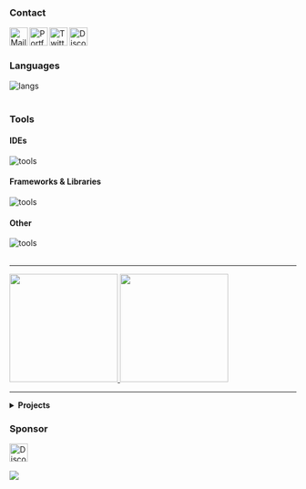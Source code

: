 [email]: mailto://pepijn@vdbroek.dev
[website]: https://vdbroek.dev/
[twitter]: https://twitter.com/pepijn_98
[discord]: https://discord.com/users/964236379817136230 "username: pepijn98"
[sponsor]: https://github.com/sponsors/Pepijn98

### Contact

[<img align="left" alt="Mail" width="32px" src="https://b.catgirlsare.sexy/ChTuC9ENNEZn.svg" />][email]
[<img align="left" alt="Portfolio" width="32px" src="https://b.catgirlsare.sexy/xAulEh1jUpro.svg" />][website]
[<img align="left" alt="Twitter" width="32px" src="https://skillicons.dev/icons?i=twitter" />][twitter]
[<img align="left" alt="Discord" width="32px" src="https://skillicons.dev/icons?i=discord" />][discord]

<br />
<br />

### Languages

<a href="https://vdbroek.dev">
    <img align="left" title="Languages" alt="langs" src="https://skillicons.dev/icons?i=go,rust,kotlin,ts,js,nodejs,cs,dotnet,html,css,sass" />
</a>

<br />
<br />

### Tools

#### IDEs
<a href="https://vdbroek.dev">
    <img align="left" title="IDE" alt="tools" src="https://skillicons.dev/icons?i=vscode,idea,androidstudio" />
</a>
<br />

#### Frameworks & Libraries
<a href="https://vdbroek.dev">
    <img align="left" title="Tools" alt="tools" src="https://skillicons.dev/icons?i=vue,nuxtjs,vite,nginx,express,ktor" />
</a>
<br />

#### Other
<a href="https://vdbroek.dev">
    <img align="left" title="Tools" alt="tools" src="https://skillicons.dev/icons?i=git,sqlite,postgres,mongodb,bash,pwsh,linux,cf,aws" />
</a>

<br />
<br />

---

<a href="https://vdbroek.dev" target="_blank">
    <img height="190px" src="https://github-readme-stats-eight-theta.vercel.app/api?username=Pepijn98&count_private=true&include_all_commits=true&show_icons=true&hide_border=true&theme=nord">
</a>
<a href="https://vdbroek.dev" target="_blank">
    <img height="190px" src="https://github-readme-stats-eight-theta.vercel.app/api/top-langs?username=Pepijn98&langs_count=10&hide=html,css&card_width=495&layout=compact&hide_border=true&theme=nord">
</a>

---

<details>
    <summary>
        <b>Projects</b>
    </summary>
    
  <br />

  <div style="display: flex; flex-direction: row;">
      <a style="padding-right: 6px;" href="https://github.com/Pepijn98/Lilith">
          <img src="https://github-readme-stats-eight-theta.vercel.app/api/pin/?username=Pepijn98&repo=Lilith&show_owner=true&theme=nord&hide_border=true" />
      </a>
      <a style="padding-left: 4px;" href="https://github.com/Pepijn98/Kyra">
          <img src="https://github-readme-stats-eight-theta.vercel.app/api/pin/?username=Pepijn98&repo=Kyra&show_owner=true&theme=nord&hide_border=true" />
      </a>
  </div>

  <div style="display: flex; flex-direction: row;">
      <a style="padding-right: 6px;" href="https://github.com/Pepijn98/Nekos">
          <img src="https://github-readme-stats-eight-theta.vercel.app/api/pin/?username=Pepijn98&repo=Nekos&show_owner=true&theme=nord&hide_border=true" />
      </a>
      <a style="padding-left: 4px;" href="https://github.com/orlandos-nl/NioDNS">
          <img src="https://github-readme-stats-eight-theta.vercel.app/api/pin/?username=orlandos-nl&repo=NioDNS&show_owner=true&theme=nord&hide_border=true" />
      </a>
  </div>

  <div style="display: flex; flex-direction: row;">
      <a style="padding-right: 6px;" href="https://github.com/future-id/mdr-cli">
          <img src="https://github-readme-stats-eight-theta.vercel.app/api/pin/?username=future-id&repo=mdr-cli&show_owner=true&theme=nord&hide_border=true" />
      </a>
      <a style="padding-left: 4px;" href="https://github.com/Pepijn98/Kitsu">
          <img src="https://github-readme-stats-eight-theta.vercel.app/api/pin/?username=Pepijn98&repo=Kitsu&show_owner=true&theme=nord&hide_border=true" />
      </a>
  </div>

  <div style="display: flex; flex-direction: row;">
      <a style="padding-right: 6px;" href="https://github.com/Pepijn98/CustomRPC">
          <img src="https://github-readme-stats-eight-theta.vercel.app/api/pin/?username=Pepijn98&show_owner=true&repo=CustomRPC&theme=nord&hide_border=true" />
      </a>
      <a style="padding-left: 4px;" href="https://github.com/Pepijn98/vscode-commit-reminder">
          <img src="https://github-readme-stats-eight-theta.vercel.app/api/pin/?username=Pepijn98&repo=vscode-commit-reminder&show_owner=true&theme=nord&hide_border=true" />
      </a>
  </div>

</details>

### Sponsor
[<img align="left" title="Sponsor" alt="Discord" width="32px" src="https://api.iconify.design/simple-icons:githubsponsors.svg?color=%23c96198&height=26" />][sponsor]

<br /><br />

![](https://komarev.com/ghpvc/?username=Pepijn98&color=blueviolet&label=views)
